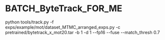 # BATCH_ByteTrack_FOR_ME
python tools/track.py -f exps/example/mot/dataset_MTMC_arranged_exps.py -c pretrained/bytetrack_x_mot20.tar -b 1 -d 1 --fp16 --fuse --match_thresh 0.7
